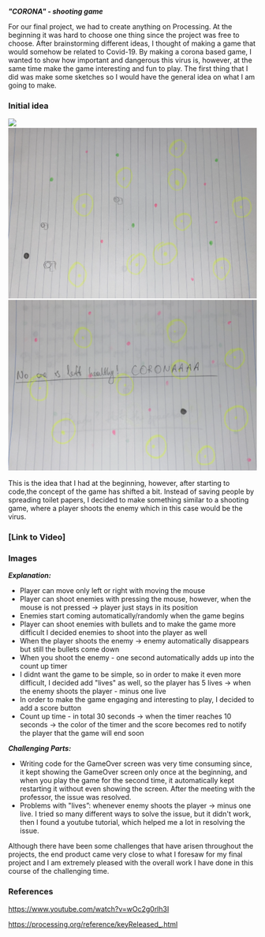 ***"CORONA" - shooting game***

For our final project, we had to create anything on Processing. At the beginning it was hard to choose one thing since the project was free to choose. After brainstorming different ideas, I thought of making a game that would somehow be related to Covid-19. By making a corona based game, I wanted to show how important and dangerous this virus is, however, at the same time make the game interesting and fun to play. The first thing that I did was make some sketches so I would have the general idea on what I am going to make.

### Initial idea

![](corona1.png)
![](corona2.png)
![](sketch3.png)

This is the idea that I had at the beginning, however, after starting to code,the concept of the game has shifted a bit. Instead of saving people by spreading toilet papers, I decided to make something similar to a shooting game, where a player shoots the enemy which in this case would be the virus. 

### [Link to Video]


### Images


 ***Explanation:***
 - Player can move only left or right with moving the mouse 
 - Player can shoot enemies with pressing the mouse, however, when the mouse is not pressed -> player just stays in its position 
- Enemies start coming automatically/randomly when the game begins
- Player can shoot enemies with bullets and to make the game more difficult I decided enemies to shoot into the player as well 
 - When the player shoots the enemy -> enemy automatically disappears but still the bullets come down 
 - When you shoot the enemy - one second automatically adds up into the count up timer 
 - I didnt want the game to be simple, so in order to make it even more difficult, I decided add "lives" as well, so the player has 5 lives -> when the enemy shoots the player - minus one live
 - In order to make the game engaging and interesting to play, I decided to add a score button
 - Count up time - in total 30 seconds -> when the timer reaches 10 seconds -> the color of the timer and the score becomes red to notify the player that the game will end soon 
 
 
***Challenging  Parts:***
- Writing code for the GameOver screen was very time consuming since, it kept showing the GameOver screen only once at the beginning, and when you play the game for the second time, it automatically kept restarting it without even showing the screen. After the meeting with the professor, the issue was resolved.
- Problems with "lives”: whenever enemy shoots the player -> minus one live. I tried so many different ways to solve the issue, but it didn't work, then I found a youtube tutorial, which helped me a lot in resolving the issue.

 
Although there have been some challenges that have arisen throughout the projects, the end product came very close to what I foresaw for my final project and I am extremely pleased with the overall work I have done in this course of the challenging time. 
 
 
### References
https://www.youtube.com/watch?v=wOc2g0rlh3I 

https://processing.org/reference/keyReleased_.html


 
